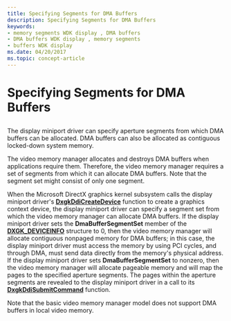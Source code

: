 ```yaml
---
title: Specifying Segments for DMA Buffers
description: Specifying Segments for DMA Buffers
keywords:
- memory segments WDK display , DMA buffers
- DMA buffers WDK display , memory segments
- buffers WDK display
ms.date: 04/20/2017
ms.topic: concept-article
---
```


# Specifying Segments for DMA Buffers


## <span id="ddk_specifying_segments_for_dma_buffers_gg"></span><span id="DDK_SPECIFYING_SEGMENTS_FOR_DMA_BUFFERS_GG"></span>


The display miniport driver can specify aperture segments from which DMA buffers can be allocated. DMA buffers can also be allocated as contiguous locked-down system memory.

The video memory manager allocates and destroys DMA buffers when applications require them. Therefore, the video memory manager requires a set of segments from which it can allocate DMA buffers. Note that the segment set might consist of only one segment.

When the Microsoft DirectX graphics kernel subsystem calls the display miniport driver's [**DxgkDdiCreateDevice**](/windows-hardware/drivers/ddi/d3dkmddi/nc-d3dkmddi-dxgkddi_createdevice) function to create a graphics context device, the display miniport driver can specify a segment set from which the video memory manager can allocate DMA buffers. If the display miniport driver sets the **DmaBufferSegmentSet** member of the [**DXGK\_DEVICEINFO**](/windows-hardware/drivers/ddi/d3dkmddi/ns-d3dkmddi-_dxgk_deviceinfo) structure to 0, then the video memory manager will allocate contiguous nonpaged memory for DMA buffers; in this case, the display miniport driver must access the memory by using PCI cycles, and through DMA, must send data directly from the memory's physical address. If the display miniport driver sets **DmaBufferSegmentSet** to nonzero, then the video memory manager will allocate pageable memory and will map the pages to the specified aperture segments. The pages within the aperture segments are revealed to the display miniport driver in a call to its [**DxgkDdiSubmitCommand**](/windows-hardware/drivers/ddi/d3dkmddi/nc-d3dkmddi-dxgkddi_submitcommand) function.

Note that the basic video memory manager model does not support DMA buffers in local video memory.

 

